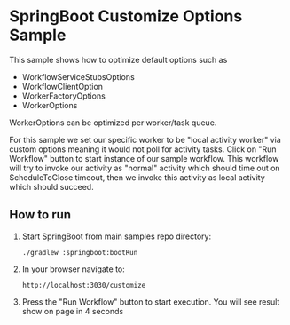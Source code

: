 # SpringBoot Customize Options Sample

This sample shows how to optimize default options such as
* WorkflowServiceStubsOptions
* WorkflowClientOption
* WorkerFactoryOptions
* WorkerOptions

WorkerOptions can be optimized per worker/task queue.

For this sample we set our specific worker to be "local activity worker" via custom options meaning
it would not poll for activity tasks. Click on "Run Workflow" button to start instance of
our sample workflow. This workflow will try to invoke our activity as "normal"
activity which should time out on ScheduleToClose timeout, then we invoke this activity
as local activity which should succeed.

## How to run
1. Start SpringBoot from main samples repo directory:

       ./gradlew :springboot:bootRun

2. In your browser navigate to:

       http://localhost:3030/customize

3. Press the "Run Workflow" button to start execution. You will see result show on page in 4 seconds